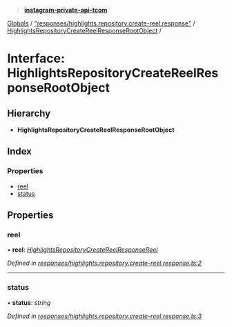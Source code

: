 > **[instagram-private-api-tcom](../README.md)**

[Globals](../README.md) / ["responses/highlights.repository.create-reel.response"](../modules/_responses_highlights_repository_create_reel_response_.md) / [HighlightsRepositoryCreateReelResponseRootObject](_responses_highlights_repository_create_reel_response_.highlightsrepositorycreatereelresponserootobject.md) /

# Interface: HighlightsRepositoryCreateReelResponseRootObject

## Hierarchy

* **HighlightsRepositoryCreateReelResponseRootObject**

## Index

### Properties

* [reel](_responses_highlights_repository_create_reel_response_.highlightsrepositorycreatereelresponserootobject.md#reel)
* [status](_responses_highlights_repository_create_reel_response_.highlightsrepositorycreatereelresponserootobject.md#status)

## Properties

###  reel

• **reel**: *[HighlightsRepositoryCreateReelResponseReel](_responses_highlights_repository_create_reel_response_.highlightsrepositorycreatereelresponsereel.md)*

*Defined in [responses/highlights.repository.create-reel.response.ts:2](https://github.com/cuonglnhust/instagram-private-api-tcom/blob/3e16058/src/responses/highlights.repository.create-reel.response.ts#L2)*

___

###  status

• **status**: *string*

*Defined in [responses/highlights.repository.create-reel.response.ts:3](https://github.com/cuonglnhust/instagram-private-api-tcom/blob/3e16058/src/responses/highlights.repository.create-reel.response.ts#L3)*